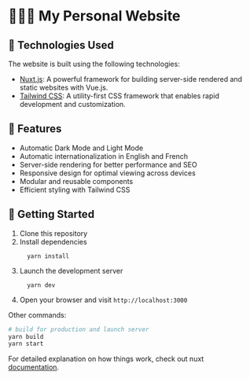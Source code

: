 # 👨🏻‍💻 My Personal Website

## 🚀 Technologies Used
The website is built using the following technologies:
-	[Nuxt.js](https://nuxtjs.org/): A powerful framework for building server-side rendered and static websites with Vue.js.
-	[Tailwind CSS](https://tailwindcss.com/): A utility-first CSS framework that enables rapid development and customization.

## 🌟 Features
- Automatic Dark Mode and Light Mode
- Automatic internationalization in English and French
- Server-side rendering for better performance and SEO
- Responsive design for optimal viewing across devices
- Modular and reusable components
- Efficient styling with Tailwind CSS

## 🏁 Getting Started

1.	Clone this repository
2.	Install dependencies
    ```
      yarn install
    ```
3.	Launch the development server
    ```
      yarn dev
    ```
5.	Open your browser and visit ﻿`http://localhost:3000`

Other commands:
```bash
# build for production and launch server
yarn build
yarn start
```

For detailed explanation on how things work, check out nuxt [documentation](https://nuxtjs.org).
